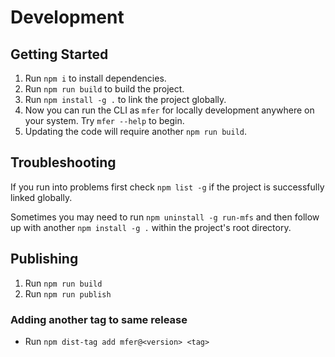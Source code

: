 # Development

## Getting Started

1. Run `npm i` to install dependencies.
2. Run `npm run build` to build the project.
3. Run `npm install -g .` to link the project globally.
4. Now you can run the CLI as `mfer` for locally development anywhere on your system. Try `mfer --help` to begin.
5. Updating the code will require another `npm run build`.

## Troubleshooting

If you run into problems first check `npm list -g` if the project is successfully linked globally.

Sometimes you may need to run `npm uninstall -g run-mfs` and then follow up with another `npm install -g .` within the project's root directory.

## Publishing

1. Run `npm run build`
2. Run `npm run publish`

### Adding another tag to same release

- Run `npm dist-tag add mfer@<version> <tag>`